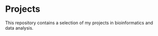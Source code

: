 # Projects

This repository contains a selection of my projects in bioinformatics and data analysis.
